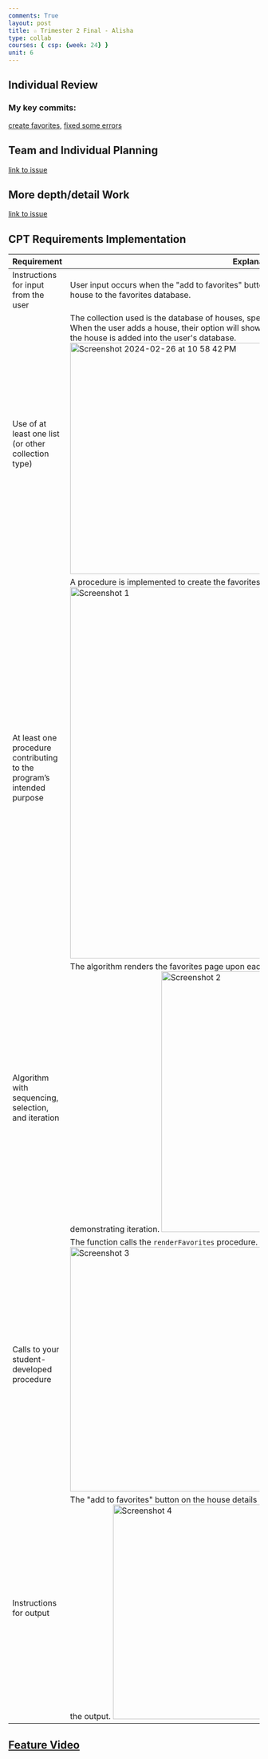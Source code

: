 ```yaml
---
comments: True
layout: post
title: ☆ Trimester 2 Final - Alisha
type: collab
courses: { csp: {week: 24} }
unit: 6
---
```


## Individual Review 

### My key commits: 
[create favorites](https://github.com/Real-Estate-Analyzation/RealEstateFrontend/commit/70b062ec7ba64f891ee9ec78137f93affe2efbac), [fixed some errors](https://github.com/Real-Estate-Analyzation/RealEstateFrontend/commit/09c7e6e70cb115e2cacdc585b0390fcede9c4df3)

## Team and Individual Planning
[link to issue](https://github.com/Real-Estate-Analyzation/RealEstateFrontend/issues/20)

## More depth/detail Work
[link to issue](https://github.com/Real-Estate-Analyzation/RealEstateFrontend/issues/17#issuecomment-1962855374)

## CPT Requirements Implementation

| Requirement                                | Explanation                                                                              |
|--------------------------------------------|------------------------------------------------------------------------|
| Instructions for input from the user        | User input occurs when the "add to favorites" button is clicked, triggering the addition of the house to the favorites database. |
| Use of at least one list (or other collection type) | The collection used is the database of houses, specifically comprised of the user's favorite picks. When the user adds a house, their option will show up on the SQLite database, demonstrating that the house is added into the user's database. <img width="463" alt="Screenshot 2024-02-26 at 10 58 42 PM" src="https://github.com/TDWolff/AtlasIndex/assets/39902320/0f01b3f0-09f5-43fe-8e64-c2f7cd031732">|
| At least one procedure contributing to the program’s intended purpose | A procedure is implemented to create the favorites page. <img width="744" alt="Screenshot 1" src="https://github.com/Real-Estate-Analyzation/RealEstateFrontend/assets/39902320/4de4e1c3-bc5c-4208-8e81-111bdc0dea4e">|
| Algorithm with sequencing, selection, and iteration | The algorithm renders the favorites page upon each user addition, involving database recreation, demonstrating iteration. <img width="522" alt="Screenshot 2" src="https://github.com/Real-Estate-Analyzation/RealEstateFrontend/assets/39902320/82e5251e-a9ff-4cb7-9df4-fd44a2746bfc">|
| Calls to your student-developed procedure   | The function calls the `renderFavorites` procedure.  <img width="490" alt="Screenshot 3" src="https://github.com/Real-Estate-Analyzation/RealEstateFrontend/assets/39902320/b06e2ffd-1cbc-43b5-9803-c6b4c6746356">|
| Instructions for output                     | The "add to favorites" button on the house details page redirects to the favorites page, displaying the output. <img width="430" alt="Screenshot 4" src="https://github.com/Real-Estate-Analyzation/RealEstateFrontend/assets/39902320/ff43f7d3-ef2a-4281-93ea-e4fd34d9a825">|

## [Feature Video](https://youtu.be/-59Q6wQGQX4)